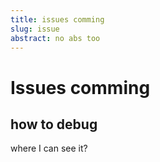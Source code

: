 ```yaml
---
title: issues comming
slug: issue
abstract: no abs too
---
```


# Issues comming

## how to debug

where I can see it?
